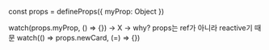 const props = defineProps({
  myProp: Object
})

watch(props.myProp, () => {})
-> X
-> why? props는 ref가 아니라 reactive기 때문
watch(() => props.newCard, (=) => {})